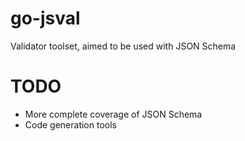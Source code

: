 # go-jsval

Validator toolset, aimed to be used with JSON Schema

# TODO

* More complete coverage of JSON Schema
* Code generation tools
